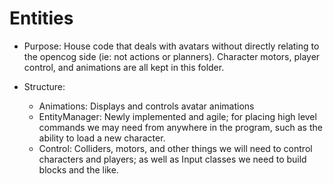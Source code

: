 # Entities

* Purpose: House code that deals with avatars without directly relating to the opencog side (ie: not actions or planners). Character motors, player control, and animations are all kept in this folder.

* Structure:
    * Animations: Displays and controls avatar animations
	* EntityManager: Newly implemented and agile; for placing high level commands we may need from anywhere in the program, such as the ability to load a new character. 
	* Control: Colliders, motors, and other things we will need to control characters and players; as well as Input classes we need to build blocks and the like. 